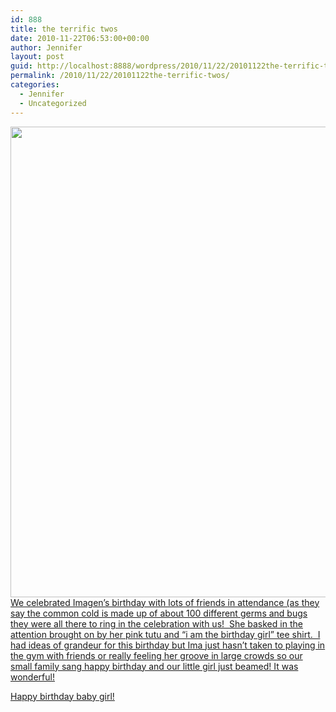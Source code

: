 ```yaml
---
id: 888
title: the terrific twos
date: 2010-11-22T06:53:00+00:00
author: Jennifer
layout: post
guid: http://localhost:8888/wordpress/2010/11/22/20101122the-terrific-twos/
permalink: /2010/11/22/20101122the-terrific-twos/
categories:
  - Jennifer
  - Uncategorized
---
```

<a rel="attachment wp-att-939" href="http://static.squarespace.com/static/50db6bb3e4b015296cd43789/50dfa5b1e4b0dc6320e0b5ea/50dfa5efe4b0dc6320e0bd35/1356834287802/?format=original"><img title="terrifictwos" height="753" alt="" width="540" class="alignleft size-full wp-image-939" src="http://static.squarespace.com/static/50db6bb3e4b015296cd43789/50dfa5b1e4b0dc6320e0b5ea/50dfa5b3e4b0dc6320e0b816/1290408753000/?format=original" /></a>[We celebrated Imagen&#8217;s birthday with lots of friends in attendance (as they say the common cold is made up of about 100 different germs and bugs they were all there to ring in the celebration with us!  She basked in the attention brought on by her pink tutu and &#8220;i am the birthday girl&#8221; tee shirt.  I had ideas of grandeur for this birthday but Ima just hasn&#8217;t taken to playing in the gym with friends or really feeling her groove in large crowds so our small family sang happy birthday and our little girl just beamed! It was wonderful!](http://www.flickr.com/photos/jenniferandJennifers_photos/sets/72157625262432513/)

[Happy birthday baby girl!](http://www.flickr.com/photos/jenniferandJennifers_photos/sets/72157625262432513/)